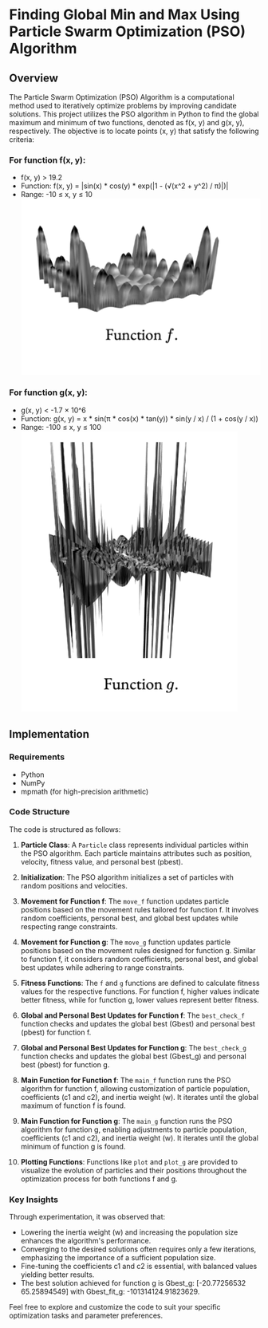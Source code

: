 # Finding Global Min and Max Using Particle Swarm Optimization (PSO) Algorithm

## Overview

The Particle Swarm Optimization (PSO) Algorithm is a computational method used to iteratively optimize problems by improving candidate solutions. This project utilizes the PSO algorithm in Python to find the global maximum and minimum of two functions, denoted as f(x, y) and g(x, y), respectively. The objective is to locate points (x, y) that satisfy the following criteria:

### For function f(x, y):
- f(x, y) > 19.2
- Function: 
f(x, y) = |sin(x) * cos(y) * exp(|1 - (√(x^2 + y^2) / π)|)|
- Range: -10 ≤ x, y ≤ 10
![f photo](f.png)

### For function g(x, y):
- g(x, y) < -1.7 × 10^6
- Function: 
g(x, y) = x * sin(π * cos(x) * tan(y)) * sin(y / x) / (1 + cos(y / x))
- Range: -100 ≤ x, y ≤ 100
![g photo](g.png)

## Implementation

### Requirements
- Python
- NumPy
- mpmath (for high-precision arithmetic)

### Code Structure

The code is structured as follows:

1. **Particle Class**: A `Particle` class represents individual particles within the PSO algorithm. Each particle maintains attributes such as position, velocity, fitness value, and personal best (pbest).

2. **Initialization**: The PSO algorithm initializes a set of particles with random positions and velocities.

3. **Movement for Function f**: The `move_f` function updates particle positions based on the movement rules tailored for function f. It involves random coefficients, personal best, and global best updates while respecting range constraints.

4. **Movement for Function g**: The `move_g` function updates particle positions based on the movement rules designed for function g. Similar to function f, it considers random coefficients, personal best, and global best updates while adhering to range constraints.

5. **Fitness Functions**: The `f` and `g` functions are defined to calculate fitness values for the respective functions. For function f, higher values indicate better fitness, while for function g, lower values represent better fitness.

6. **Global and Personal Best Updates for Function f**: The `best_check_f` function checks and updates the global best (Gbest) and personal best (pbest) for function f.

7. **Global and Personal Best Updates for Function g**: The `best_check_g` function checks and updates the global best (Gbest_g) and personal best (pbest) for function g.

8. **Main Function for Function f**: The `main_f` function runs the PSO algorithm for function f, allowing customization of particle population, coefficients (c1 and c2), and inertia weight (w). It iterates until the global maximum of function f is found.

9. **Main Function for Function g**: The `main_g` function runs the PSO algorithm for function g, enabling adjustments to particle population, coefficients (c1 and c2), and inertia weight (w). It iterates until the global minimum of function g is found.

10. **Plotting Functions**: Functions like `plot` and `plot_g` are provided to visualize the evolution of particles and their positions throughout the optimization process for both functions f and g.

### Key Insights

Through experimentation, it was observed that:
- Lowering the inertia weight (w) and increasing the population size enhances the algorithm's performance.
- Converging to the desired solutions often requires only a few iterations, emphasizing the importance of a sufficient population size.
- Fine-tuning the coefficients c1 and c2 is essential, with balanced values yielding better results.
- The best solution achieved for function g is Gbest_g: [-20.77256532  65.25894549] with Gbest_fit_g: -101314124.91823629.

Feel free to explore and customize the code to suit your specific optimization tasks and parameter preferences.
